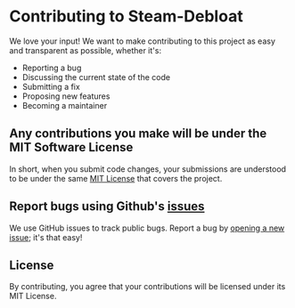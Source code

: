 
# Contributing to Steam-Debloat

We love your input! We want to make contributing to this project as easy and transparent as possible, whether it's:

- Reporting a bug
- Discussing the current state of the code
- Submitting a fix
- Proposing new features
- Becoming a maintainer

## Any contributions you make will be under the MIT Software License

In short, when you submit code changes, your submissions are understood to be under the same [MIT License](http://choosealicense.com/licenses/mit/) that covers the project.

## Report bugs using Github's [issues](https://github.com/mtytyx/Steam-Debloat/issues)

We use GitHub issues to track public bugs. Report a bug by [opening a new issue](https://github.com/mtytyx/Steam-Debloat/issues/new); it's that easy!

## License

By contributing, you agree that your contributions will be licensed under its MIT License.
